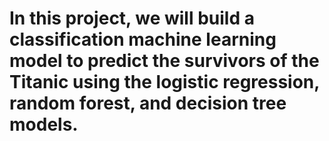 # In this project, we will build a classification machine learning model to predict the survivors of the Titanic using the logistic regression, random forest, and decision tree models.
